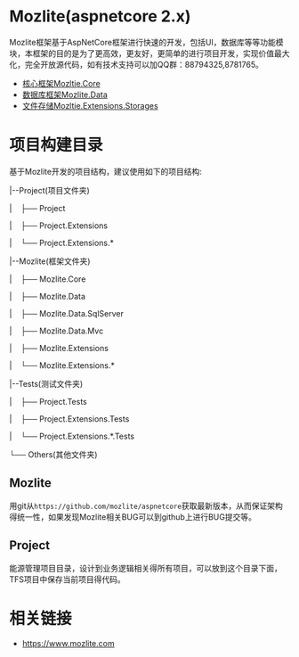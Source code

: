 # Mozlite(aspnetcore 2.x)

Mozlite框架基于AspNetCore框架进行快速的开发，包括UI，数据库等等功能模块，本框架的目的是为了更高效，更友好，更简单的进行项目开发，实现价值最大化，完全开放源代码，如有技术支持可以加QQ群：88794325,8781765。

* [核心框架Mozltie.Core](https://github.com/Mozlite/aspnetcore/blob/master/Mozlite.Core/README.md)
* [数据库框架Mozlite.Data](https://github.com/Mozlite/aspnetcore/blob/master/Mozlite.Data/README.md)
* [文件存储Mozltie.Extensions.Storages](https://github.com/Mozlite/aspnetcore/blob/master/Mozlite.Extensions.Storages/README.md)

# 项目构建目录

基于Mozlite开发的项目结构，建议使用如下的项目结构:

|--Project(项目文件夹)

|&nbsp;&nbsp;&nbsp;&nbsp;├── Project

|&nbsp;&nbsp;&nbsp;&nbsp;├── Project.Extensions

|&nbsp;&nbsp;&nbsp;&nbsp;└── Project.Extensions.*

|--Mozlite(框架文件夹)

|&nbsp;&nbsp;&nbsp;&nbsp;├── Mozlite.Core

|&nbsp;&nbsp;&nbsp;&nbsp;├── Mozlite.Data

|&nbsp;&nbsp;&nbsp;&nbsp;├── Mozlite.Data.SqlServer

|&nbsp;&nbsp;&nbsp;&nbsp;├── Mozlite.Data.Mvc

|&nbsp;&nbsp;&nbsp;&nbsp;├── Mozlite.Extensions

|&nbsp;&nbsp;&nbsp;&nbsp;└── Mozlite.Extensions.*

|--Tests(测试文件夹)

|&nbsp;&nbsp;&nbsp;&nbsp;├── Project.Tests

|&nbsp;&nbsp;&nbsp;&nbsp;├── Project.Extensions.Tests

|&nbsp;&nbsp;&nbsp;&nbsp;└── Project.Extensions.*.Tests

└── Others(其他文件夹)

## Mozlite

用git从`https://github.com/mozlite/aspnetcore`获取最新版本，从而保证架构得统一性，如果发现Mozlite相关BUG可以到github上进行BUG提交等。

## Project

能源管理项目目录，设计到业务逻辑相关得所有项目，可以放到这个目录下面，TFS项目中保存当前项目得代码。

# 相关链接

* https://www.mozlite.com
